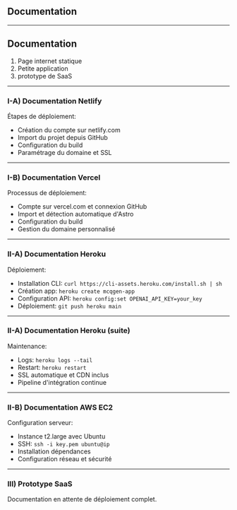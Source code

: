## Documentation

---

## Documentation
1. Page internet statique
2. Petite application 
3. prototype de SaaS

---

### I-A) Documentation Netlify

Étapes de déploiement:
- Création du compte sur netlify.com
- Import du projet depuis GitHub
- Configuration du build
- Paramétrage du domaine et SSL

---

### I-B) Documentation Vercel

Processus de déploiement:
- Compte sur vercel.com et connexion GitHub
- Import et détection automatique d'Astro
- Configuration du build
- Gestion du domaine personnalisé

---

### II-A) Documentation Heroku

Déploiement:
- Installation CLI: `curl https://cli-assets.heroku.com/install.sh | sh`
- Création app: `heroku create mcqgen-app`
- Configuration API: `heroku config:set OPENAI_API_KEY=your_key`
- Déploiement: `git push heroku main`

---

### II-A) Documentation Heroku (suite)

Maintenance:
- Logs: `heroku logs --tail`
- Restart: `heroku restart`
- SSL automatique et CDN inclus
- Pipeline d'intégration continue

---

### II-B) Documentation AWS EC2

Configuration serveur:
- Instance t2.large avec Ubuntu
- SSH: `ssh -i key.pem ubuntu@ip`
- Installation dépendances
- Configuration réseau et sécurité

---

### III) Prototype SaaS

Documentation en attente de déploiement complet.